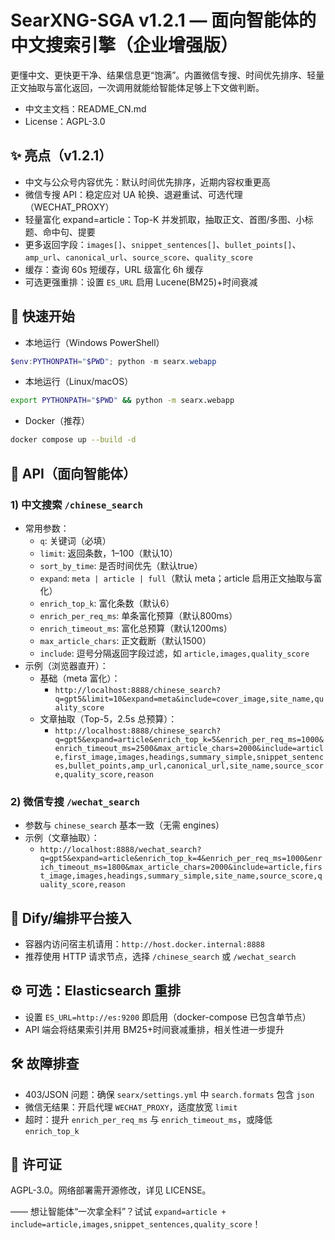 # SearXNG-SGA v1.2.1 — 面向智能体的中文搜索引擎（企业增强版）

更懂中文、更快更干净、结果信息更“饱满”。内置微信专搜、时间优先排序、轻量正文抽取与富化返回，一次调用就能给智能体足够上下文做判断。

- 中文主文档：README_CN.md
- License：AGPL-3.0

## ✨ 亮点（v1.2.1）
- 中文与公众号内容优先：默认时间优先排序，近期内容权重更高
- 微信专搜 API：稳定应对 UA 轮换、退避重试、可选代理（WECHAT_PROXY）
- 轻量富化 expand=article：Top-K 并发抓取，抽取正文、首图/多图、小标题、命中句、提要
- 更多返回字段：`images[]`、`snippet_sentences[]`、`bullet_points[]`、`amp_url`、`canonical_url`、`source_score`、`quality_score`
- 缓存：查询 60s 短缓存，URL 级富化 6h 缓存
- 可选更强重排：设置 `ES_URL` 启用 Lucene(BM25)+时间衰减

## 🚀 快速开始
- 本地运行（Windows PowerShell）
```powershell
$env:PYTHONPATH="$PWD"; python -m searx.webapp
```
- 本地运行（Linux/macOS）
```bash
export PYTHONPATH="$PWD" && python -m searx.webapp
```
- Docker（推荐）
```bash
docker compose up --build -d
```

## 📡 API（面向智能体）
### 1) 中文搜索 `/chinese_search`
- 常用参数：
  - `q`: 关键词（必填）
  - `limit`: 返回条数，1–100（默认10）
  - `sort_by_time`: 是否时间优先（默认true）
  - `expand`: `meta | article | full`（默认 meta；article 启用正文抽取与富化）
  - `enrich_top_k`: 富化条数（默认6）
  - `enrich_per_req_ms`: 单条富化预算（默认800ms）
  - `enrich_timeout_ms`: 富化总预算（默认1200ms）
  - `max_article_chars`: 正文截断（默认1500）
  - `include`: 逗号分隔返回字段过滤，如 `article,images,quality_score`
- 示例（浏览器直开）：
  - 基础（meta 富化）：
    - `http://localhost:8888/chinese_search?q=gpt5&limit=10&expand=meta&include=cover_image,site_name,quality_score`
  - 文章抽取（Top-5，2.5s 总预算）：
    - `http://localhost:8888/chinese_search?q=gpt5&expand=article&enrich_top_k=5&enrich_per_req_ms=1000&enrich_timeout_ms=2500&max_article_chars=2000&include=article,first_image,images,headings,summary_simple,snippet_sentences,bullet_points,amp_url,canonical_url,site_name,source_score,quality_score,reason`

### 2) 微信专搜 `/wechat_search`
- 参数与 `chinese_search` 基本一致（无需 engines）
- 示例（文章抽取）：
  - `http://localhost:8888/wechat_search?q=gpt5&expand=article&enrich_top_k=4&enrich_per_req_ms=1000&enrich_timeout_ms=1800&max_article_chars=2000&include=article,first_image,images,headings,summary_simple,site_name,source_score,quality_score,reason`

## 🤖 Dify/编排平台接入
- 容器内访问宿主机请用：`http://host.docker.internal:8888`
- 推荐使用 HTTP 请求节点，选择 `/chinese_search` 或 `/wechat_search`

## ⚙️ 可选：Elasticsearch 重排
- 设置 `ES_URL=http://es:9200` 即启用（docker-compose 已包含单节点）
- API 端会将结果索引并用 BM25+时间衰减重排，相关性进一步提升

## 🛠 故障排查
- 403/JSON 问题：确保 `searx/settings.yml` 中 `search.formats` 包含 `json`
- 微信无结果：开启代理 `WECHAT_PROXY`，适度放宽 `limit`
- 超时：提升 `enrich_per_req_ms` 与 `enrich_timeout_ms`，或降低 `enrich_top_k`

## 📄 许可证
AGPL-3.0。网络部署需开源修改，详见 LICENSE。

—— 想让智能体“一次拿全料”？试试 `expand=article + include=article,images,snippet_sentences,quality_score`！
